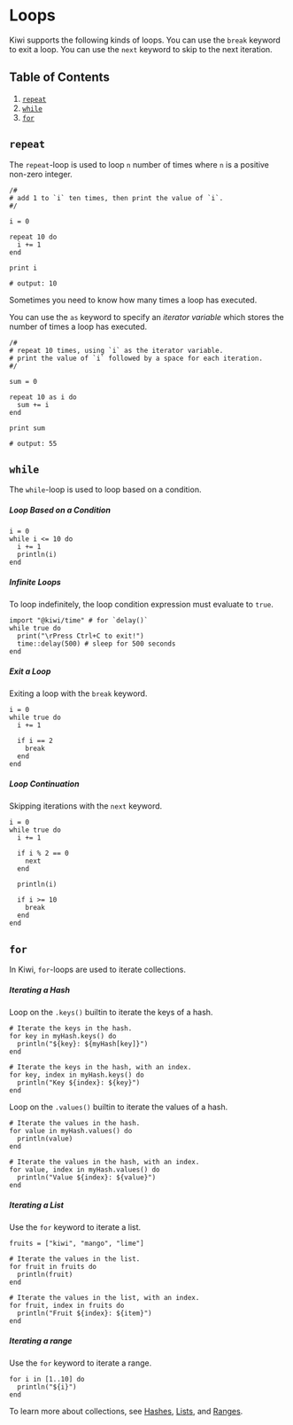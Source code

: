 # Loops

Kiwi supports the following kinds of loops. You can use the `break` keyword to exit a loop. You can use the `next` keyword to skip to the next iteration.

## Table of Contents
1. [`repeat`](#repeat)
2. [`while`](#while)
3. [`for`](#for)

## `repeat`

The `repeat`-loop is used to loop `n` number of times where `n` is a positive non-zero integer.

```kiwi
/#
# add 1 to `i` ten times, then print the value of `i`.
#/

i = 0

repeat 10 do
  i += 1
end

print i

# output: 10
```

Sometimes you need to know how many times a loop has executed. 

You can use the `as` keyword to specify an *iterator variable* which stores the number of times a loop has executed.

```kiwi
/#
# repeat 10 times, using `i` as the iterator variable.
# print the value of `i` followed by a space for each iteration.
#/

sum = 0

repeat 10 as i do
  sum += i
end

print sum

# output: 55
```

## `while`

The `while`-loop is used to loop based on a condition.

##### Loop Based on a Condition

```kiwi
i = 0
while i <= 10 do
  i += 1
  println(i)
end
```

##### Infinite Loops

To loop indefinitely, the loop condition expression must evaluate to `true`.

```kiwi
import "@kiwi/time" # for `delay()`
while true do
  print("\rPress Ctrl+C to exit!")
  time::delay(500) # sleep for 500 seconds
end
```

##### Exit a Loop

Exiting a loop with the `break` keyword.

```kiwi
i = 0
while true do
  i += 1

  if i == 2
    break
  end
end
```

##### Loop Continuation
Skipping iterations with the `next` keyword.
```kiwi
i = 0
while true do
  i += 1

  if i % 2 == 0
    next
  end

  println(i)

  if i >= 10
    break
  end
end
```

## `for`

In Kiwi, `for`-loops are used to iterate collections.

##### Iterating a Hash

Loop on the `.keys()` builtin to iterate the keys of a hash.

```kiwi
# Iterate the keys in the hash.
for key in myHash.keys() do
  println("${key}: ${myHash[key]}")
end

# Iterate the keys in the hash, with an index.
for key, index in myHash.keys() do
  println("Key ${index}: ${key}")
end
```

Loop on the `.values()` builtin to iterate the values of a hash.

```kiwi
# Iterate the values in the hash.
for value in myHash.values() do
  println(value)
end

# Iterate the values in the hash, with an index.
for value, index in myHash.values() do
  println("Value ${index}: ${value}")
end
```

##### Iterating a List

Use the `for` keyword to iterate a list.

```kiwi
fruits = ["kiwi", "mango", "lime"]

# Iterate the values in the list.
for fruit in fruits do
  println(fruit)
end

# Iterate the values in the list, with an index.
for fruit, index in fruits do
  println("Fruit ${index}: ${item}")
end
```

##### Iterating a range

Use the `for` keyword to iterate a range.

```kiwi
for i in [1..10] do
  println("${i}")
end
```

To learn more about collections, see [Hashes](hashes.md), [Lists](lists.md), and [Ranges](ranges.md).